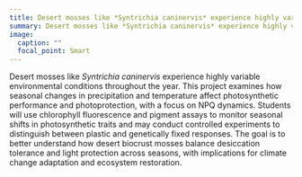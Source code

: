 ```yaml
---
title: Desert mosses like *Syntrichia caninervis* experience highly variable environmental conditions throughout the year. This project examines how seasonal changes in precipitation and temperature affect photosynthetic performance and photoprotection, with a focus on NPQ dynamics. Students will use chlorophyll fluorescence and pigment assays to monitor seasonal shifts in photosynthetic traits and may conduct controlled experiments to distinguish between plastic and genetically fixed responses. The goal is to better understand how desert biocrust mosses balance desiccation tolerance and light protection across seasons, with implications for climate change adaptation and ecosystem restoration.
summary: Desert mosses like *Syntrichia caninervis* experience highly variable environmental conditions throughout the year. This project examines how seasonal changes i...
image:
  caption: ""
  focal_point: Smart
---
```


Desert mosses like *Syntrichia caninervis* experience highly variable environmental conditions throughout the year. This project examines how seasonal changes in precipitation and temperature affect photosynthetic performance and photoprotection, with a focus on NPQ dynamics. Students will use chlorophyll fluorescence and pigment assays to monitor seasonal shifts in photosynthetic traits and may conduct controlled experiments to distinguish between plastic and genetically fixed responses. The goal is to better understand how desert biocrust mosses balance desiccation tolerance and light protection across seasons, with implications for climate change adaptation and ecosystem restoration.
